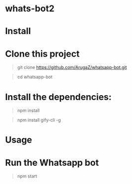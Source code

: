 # whats-bot2
# Install
# Clone this project

> git clone https://github.com/ArugaZ/whatsapp-bot.git

> cd whatsapp-bot
# Install the dependencies:

> npm install

> npm install gify-cli -g
# Usage
# Run the Whatsapp bot

> npm start
